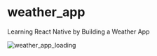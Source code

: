 # weather_app
Learning React Native by Building a  Weather App

![weather_app_loading](https://user-images.githubusercontent.com/62279741/106274094-105b9600-6277-11eb-9a2a-5d0c216f088f.jpg)
